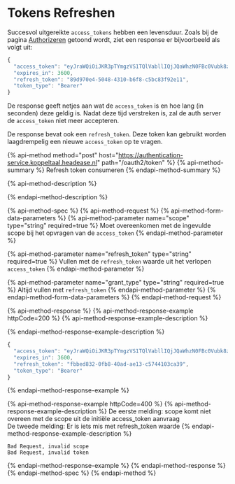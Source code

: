 # Tokens Refreshen

Succesvol uitgereikte  `access_tokens` hebben een levensduur. Zoals bij de pagina [Authorizeren](smart-backend-service.md) getoond wordt, ziet een response er bijvoorbeeld als volgt uit:

```javascript
{
  "access_token": "eyJraWQiOiJKR3pTYmgzVS1TQlVabllIQjJQaWhzN0FBc0Vubk8zelpqUS1RSjFTN0tzIiwiYWxnIjoiUlM1MTIiLCJ0eXAiOiJKV1QifQ.eyJpc3MiOiJodHRwczovL2F1dGhlbnRpY2F0aW9uLXNlcnZpY2Uua29wcGVsdGFhbC5oZWFkZWFzZS5ubC8iLCJhdWQiOiJmaGlyLXNlcnZlciIsIm5iZiI6MTYzMTE5NDM0MCwiZXhwIjoxNjMxMTk3OTQwLCJub25jZSI6IjQ4NTI5NTc2LTFiZTctNGNmOS04MWM0LWRkMTVhMjE4NjcwNyIsInR5cGUiOiJhY2Nlc3MiLCJzY29wZSI6IiIsImF6cCI6IjVhZDdjZjZhLTk1NTYtNGQyMy05MWNhLTI1MGRhZmExZGYwOSJ9.cgBzTRhbvLFPug9bqvCtaVi9ogHpMDqqemoTJjA1C3OpMsU42VyrnNUZ41qtcsZfqjI5OspT678MyVhDHq6DDRc9GLbg8RFLjrow17PfBCgkFALCKXWi9r6gTOZdaGdEPKfqavn1r8-S2HnIaWdEVfNPA1ZlBBxkJsYLl-8zgPmykZDNCbIH1e_SevGc56GeF5dPjHzxSiAI2_t19FM0OL3JfLZ-T8DR5tcOo7xfDYD086AUUr0hQIkzbrhuLGHSM5X6QcX84IfZlC0jQ6v_YbdMXlMBDZfUZN1nbsjxtDRwiz0IzZtIOF1XXpS1j0rKy517Vu_cc6LOS1OasUAAEw",
  "expires_in": 3600,
  "refresh_token": "89d970e4-5048-4310-b6f8-c5bc83f92e11",
  "token_type": "Bearer"
}
```

De response geeft netjes aan wat de `access_token` is en hoe lang \(in seconden\) deze geldig is. Nadat deze tijd verstreken is, zal de auth server de `access_token` niet meer accepteren. 

De response bevat ook een `refresh_token`. Deze token kan gebruikt worden laagdrempelig een nieuwe `access_token` op te vragen.

{% api-method method="post" host="https://authentication-service.koppeltaal.headease.nl" path="/oauth2/token" %}
{% api-method-summary %}
Refresh token consumeren
{% endapi-method-summary %}

{% api-method-description %}

{% endapi-method-description %}

{% api-method-spec %}
{% api-method-request %}
{% api-method-form-data-parameters %}
{% api-method-parameter name="scope" type="string" required=true %}
Moet overeenkomen met de ingevulde scope bij het opvragen van de `access_token`
{% endapi-method-parameter %}

{% api-method-parameter name="refresh\_token" type="string" required=true %}
Vullen met de `refresh_token` waarde uit het verlopen `access_token`
{% endapi-method-parameter %}

{% api-method-parameter name="grant\_type" type="string" required=true %}
Altijd vullen met `refresh_token`
{% endapi-method-parameter %}
{% endapi-method-form-data-parameters %}
{% endapi-method-request %}

{% api-method-response %}
{% api-method-response-example httpCode=200 %}
{% api-method-response-example-description %}

{% endapi-method-response-example-description %}

```javascript
{
  "access_token": "eyJraWQiOiJKR3pTYmgzVS1TQlVabllIQjJQaWhzN0FBc0Vubk8zelpqUS1RSjFTN0tzIiwiYWxnIjoiUlM1MTIiLCJ0eXAiOiJKV1QifQ.eyJpc3MiOiJodHRwczovL2F1dGhlbnRpY2F0aW9uLXNlcnZpY2Uua29wcGVsdGFhbC5oZWFkZWFzZS5ubC8iLCJhdWQiOiJmaGlyLXNlcnZlciIsIm5iZiI6MTYzMTE5MzQ5MCwiZXhwIjoxNjMxMTk3MDkwLCJub25jZSI6ImNkY2ZlYmIyLTU4MGEtNDE2YS05MGY4LTE1MzU3ZDk0NzMwNSIsInR5cGUiOiJhY2Nlc3MiLCJhenAiOiI1YWQ3Y2Y2YS05NTU2LTRkMjMtOTFjYS0yNTBkYWZhMWRmMDkifQ.n4w_WLae5We9Vqzq3AuJuGOdBnrMa6NrXVWErplkcw7ruOnEwXW5Py98GNeQB22O7aNsLhTueUBKJ_REq7zzV6PhTg0JZpnwAjo2y5k6o8OK5kKl2SoiIwPCzQz91dVFCC5VqGU7fl5EE_90_9iPZV6Yukha_Yu9f7zSn5kgkjFucw7qPSaPlhyK0fCpK70LNvXcU3is05CeWx4Hf5bA8iCD0-VVqkEzIVz-Pt2YkfG7xa3dWM3SNih3nPH6BnypQIUPAD1vm7vL1yi3csC93W25-q4eD3oXAzdWi_pWsStGg6Pda7jZTIPh63GnEm8MbI_oFBPbCSYMxSslt4Hxsw",
  "expires_in": 3600,
  "refresh_token": "fbbed832-0fb8-40ad-ae13-c5744103ca39",
  "token_type": "Bearer"
}
```
{% endapi-method-response-example %}

{% api-method-response-example httpCode=400 %}
{% api-method-response-example-description %}
De eerste melding: scope komt niet overeen met de scope uit de initiële access\_token aanvraag  
De tweede melding: Er is iets mis met refresh\_token waarde
{% endapi-method-response-example-description %}

```
Bad Request, invalid scope
Bad Request, invalid token
```
{% endapi-method-response-example %}
{% endapi-method-response %}
{% endapi-method-spec %}
{% endapi-method %}

